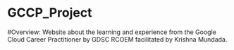 # GCCP_Project

#Overview:
  Website about the learning and experience from the Google Cloud Career Practitioner by GDSC RCOEM facilitated by Krishna Mundada.
  
